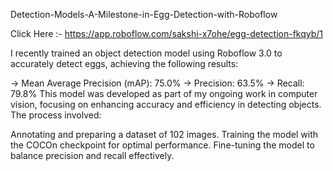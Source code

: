 Detection-Models-A-Milestone-in-Egg-Detection-with-Roboflow

Click Here :- https://app.roboflow.com/sakshi-x7ohe/egg-detection-fkqyb/1

I recently trained an object detection model using Roboflow 3.0 to accurately detect eggs, achieving the following results:

-> Mean Average Precision (mAP): 75.0%
-> Precision: 63.5%
-> Recall: 79.8%
This model was developed as part of my ongoing work in computer vision, focusing on enhancing accuracy and efficiency in detecting objects. The process involved:

Annotating and preparing a dataset of 102 images.
Training the model with the COCOn checkpoint for optimal performance.
Fine-tuning the model to balance precision and recall effectively.


